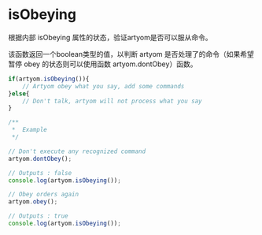 #  isObeying

根据内部 isObeying 属性的状态，验证artyom是否可以服从命令。

该函数返回一个boolean类型的值，以判断 artyom 是否处理了的命令（如果希望暂停 obey 的状态则可以使用函数 artyom.dontObey）函数。

```javascript
if(artyom.isObeying()){
    // Artyom obey what you say, add some commands
}else{
    // Don't talk, artyom will not process what you say
}

/**
 *  Example
 */

// Don't execute any recognized command
artyom.dontObey();

// Outputs : false
console.log(artyom.isObeying());

// Obey orders again
artyom.obey();

// Outputs : true
console.log(artyom.isObeying());
```
